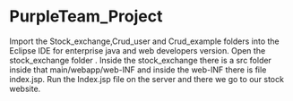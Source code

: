 # PurpleTeam_Project
Import the Stock_exchange,Crud_user and Crud_example folders into the Eclipse IDE for enterprise java and web developers version. Open the stock_exchange folder . Inside the stock_exchange there is a src folder inside that main/webapp/web-INF and inside the web-INF there is file index.jsp. Run the Index.jsp file on the server and there we go to our stock website.
